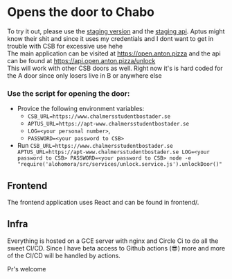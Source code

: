 # Opens the door to Chabo

To try it out, please use the [staging version](https://staging.open.anton.pizza) and the [staging api](https://staging.api.open.anton.pizza/unlock). Aptus might know their shit and since it uses my credentials and I dont want to get in trouble with CSB for excessive use hehe
<br>
The main application can be visited at https://open.anton.pizza and the api can be found at https://api.open.anton.pizza/unlock
<br>
This will work with other CSB doors as well. Right now it's is hard coded for the A door since only losers live in B or anywhere else
<br>

### Use the script for opening the door:

- Provice the following environment variables: 
  - `CSB_URL=https://www.chalmersstudentbostader.se`
  - `APTUS_URL=https://apt-www.chalmersstudentbostader.se`
  - `LOG=<your personal number>`, 
  - `PASSWORD=<your password to CSB>`
- Run `CSB_URL=https://www.chalmersstudentbostader.se APTUS_URL=https://apt-www.chalmersstudentbostader.se LOG=<your password to CSB> PASSWORD=<your password to CSB> node -e "require('alohomora/src/services/unlock.service.js').unlockDoor()"`

## Frontend

The frontend application uses React and can be found in frontend/.

## Infra

Everything is hosted on a GCE server with nginx and Circle Ci to do all the sweet CI/CD. Since I have beta access to Github actions (😎) more and more of the CI/CD will be handled by actions.

Pr's welcome